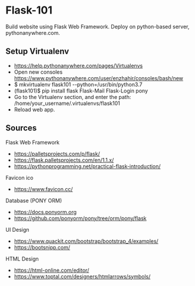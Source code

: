 # Flask-101
Build website using Flask Web Framework. Deploy on python-based server, pythonanywhere.com.

## Setup Virtualenv
+ https://help.pythonanywhere.com/pages/Virtualenvs
+ Open new consoles https://www.pythonanywhere.com/user/enzhahir/consoles/bash/new
+ $ mkvirtualenv flask101 --python=/usr/bin/python3.7
+ (flask101)$ pip install flask Flask-Mail Flask-Login pony
+ Go to the Virtualenv section, and enter the path: /home/your_username/.virtualenvs/flask101
+ Reload web app.

## Sources
Flask Web Framework
+ https://palletsprojects.com/p/flask/
+ https://flask.palletsprojects.com/en/1.1.x/
+ https://pythonprogramming.net/practical-flask-introduction/

Favicon ico
+ https://www.favicon.cc/

Database (PONY ORM)
+ https://docs.ponyorm.org
+ https://github.com/ponyorm/pony/tree/orm/pony/flask

UI Design
+ https://www.quackit.com/bootstrap/bootstrap_4/examples/
+ https://bootsnipp.com/

HTML Design
+ https://html-online.com/editor/
+ https://www.toptal.com/designers/htmlarrows/symbols/
